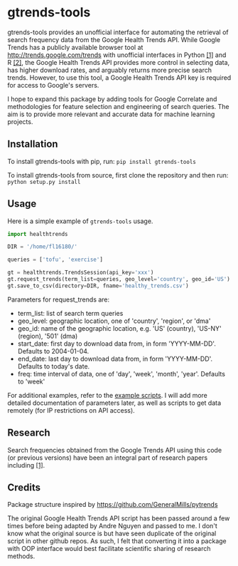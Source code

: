 # gtrends-tools
gtrends-tools provides an unofficial interface for automating the retrieval of search frequency data from the Google Health Trends API. While Google Trends has a publicly available browser tool at <http://trends.google.com/trends> with unofficial interfaces in Python [[1]](https://github.com/GeneralMills/pytrends) and R [[2]](https://github.com/PMassicotte/gtrendsR), the Google Health Trends API provides more control in selecting data, has higher download rates, and arguably returns more precise search trends. However, to use this tool, a Google Health Trends API key is required for access to Google's servers.

I hope to expand this package by adding tools for Google Correlate and methodologies for feature selection and engineering of search queries. The aim is to provide more relevant and accurate data for machine learning projects.

## Installation

To install gtrends-tools with pip, run: `pip install gtrends-tools`

To install gtrends-tools from source, first clone the repository and then run:
`python setup.py install`


## Usage

Here is a simple example of `gtrends-tools` usage.

```python
import healthtrends

DIR = '/home/fl16180/'

queries = ['tofu', 'exercise']

gt = healthtrends.TrendsSession(api_key='xxx')
gt.request_trends(term_list=queries, geo_level='country', geo_id='US')
gt.save_to_csv(directory=DIR, fname='healthy_trends.csv')

```

Parameters for request_trends are:
- term_list: list of search term queries
- geo_level: geographic location, one of 'country', 'region', or 'dma'
- geo_id: name of the geographic location, e.g. 'US' (country), 'US-NY' (region), '501' (dma)
- start_date: first day to download data from, in form 'YYYY-MM-DD'. Defaults to 2004-01-04.
- end_date: last day to download data from, in form 'YYYY-MM-DD'. Defaults to today's date.
- freq: time interval of data, one of 'day', 'week', 'month', 'year'. Defaults to 'week'

For additional examples, refer to the [example scripts](./example/). I will add more detailed documentation of parameters later, as well as scripts to get data remotely (for IP restrictions on API access).


## Research
Search frequencies obtained from the Google Trends API using this code (or previous versions) have been an integral part of research papers including [[1]](https://publichealth.jmir.org/2018/1/e4/).

## Credits
Package structure inspired by <https://github.com/GeneralMills/pytrends>

The original Google Health Trends API script has been passed around a few times before being adapted by Andre Nguyen and passed to me. I don't know what the original source is but have seen duplicate of the original script in other github repos. As such, I felt that converting it into a package with OOP interface would best facilitate scientific sharing of research methods.
